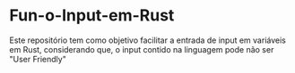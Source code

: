 # Fun-o-Input-em-Rust
Este repositório tem como objetivo facilitar a entrada de input em variáveis em Rust, considerando que, o input contido na linguagem pode não ser "User Friendly"
